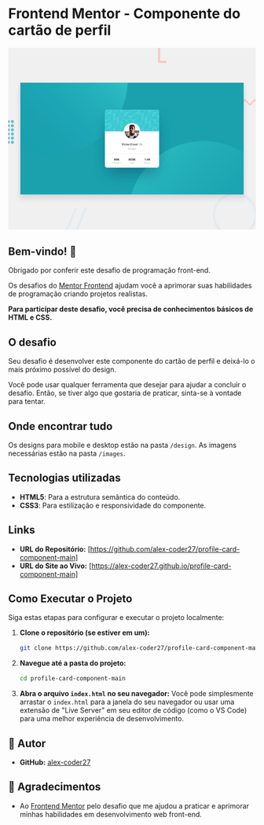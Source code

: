 # Frontend Mentor - Componente do cartão de perfil

![Design do desafio do Componente do cartão de perfil](./design/preview.jpg)

## Bem-vindo! 👋

Obrigado por conferir este desafio de programação front-end.

Os desafios do [Mentor Frontend](https://www.frontendmentor.io) ajudam você a aprimorar suas habilidades de programação criando projetos realistas.

**Para participar deste desafio, você precisa de conhecimentos básicos de HTML e CSS.**

## O desafio

Seu desafio é desenvolver este componente do cartão de perfil e deixá-lo o mais próximo possível do design.

Você pode usar qualquer ferramenta que desejar para ajudar a concluir o desafio. Então, se tiver algo que gostaria de praticar, sinta-se à vontade para tentar.

## Onde encontrar tudo

Os designs para mobile e desktop estão na pasta `/design`. As imagens necessárias estão na pasta `/images`.

## Tecnologias utilizadas

* **HTML5**: Para a estrutura semântica do conteúdo.
* **CSS3**: Para estilização e responsividade do componente.

## Links

-   **URL do Repositório:** [https://github.com/alex-coder27/profile-card-component-main]
-   **URL do Site ao Vivo:** [https://alex-coder27.github.io/profile-card-component-main]

## Como Executar o Projeto

Siga estas etapas para configurar e executar o projeto localmente:

1.  **Clone o repositório (se estiver em um):**
    ```bash
    git clone https://github.com/alex-coder27/profile-card-component-main.git
    ```
2.  **Navegue até a pasta do projeto:**
    ```bash
    cd profile-card-component-main
    ```
3.  **Abra o arquivo `index.html` no seu navegador:**
    Você pode simplesmente arrastar o `index.html` para a janela do seu navegador ou usar uma extensão de "Live Server" em seu editor de código (como o VS Code) para uma melhor experiência de desenvolvimento.

## 👤 Autor

- **GitHub:** [alex-coder27](https://github.com/alex-coder27)

## 🙏 Agradecimentos

- Ao [Frontend Mentor](https://www.frontendmentor.io) pelo desafio que me ajudou a praticar e aprimorar minhas habilidades em desenvolvimento web front-end.